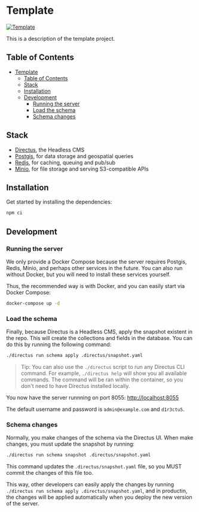 # Template

[![Template](https://img.shields.io/badge/Directus-v10.8.2-blue?style=for-the-badge&logo=directus&logoColor=white)](https://directus.io)

This is a description of the template project.

## Table of Contents

- [Template](#template)
  - [Table of Contents](#table-of-contents)
  - [Stack](#stack)
  - [Installation](#installation)
  - [Development](#development)
    - [Running the server](#running-the-server)
    - [Load the schema](#load-the-schema)
    - [Schema changes](#schema-changes)

## Stack

- [Directus](https://directus.io/), the Headless CMS
- [Postgis](https://postgis.net/), for data storage and geospatial queries
- [Redis](https://redis.io/), for caching, queuing and pub/sub
- [Minio](https://min.io/), for file storage and serving S3-compatible APIs

## Installation

Get started by installing the dependencies:

```bash
npm ci
```

## Development

### Running the server

We only provide a Docker Compose because the server requires Postgis, Redis, Minio, and perhaps other services in the future. You can also run without Docker, but you will need to install these services yourself.

Thus, the recommended way is with Docker, and you can easily start via Docker Compose:

```bash
docker-compose up -d
```

### Load the schema

Finally, because Directus is a Headless CMS, apply the snapshot existent in the repo. This will create the collections and fields in the database. You can do this by running the following command:

```bash
./directus run schema apply .directus/snapshot.yaml
```

> Tip: You can also use the `./directus` script to run any Directus CLI command. For example, `./directus help` will show you all available commands. The command will be ran within the container, so you don't need to have Directus installed locally.

You now have the server runnning on port 8055: <http://localhost:8055>

The default username and password is `admin@example.com` and `d1r3ctu5`.

### Schema changes

Normally, you make changes of the schema via the Directus UI. When make changes, you must update the snapshot by running:

```bash
./directus run schema snapshot .directus/snapshot.yaml
```

This command updates the `.directus/snapshot.yaml` file, so you MUST commit the changes of this file too.

This way, other developers can easily apply the changes by running `./directus run schema apply .directus/snapshot.yaml`, and in productin, the changes will be applied automatically when you deploy the new version of the server.
